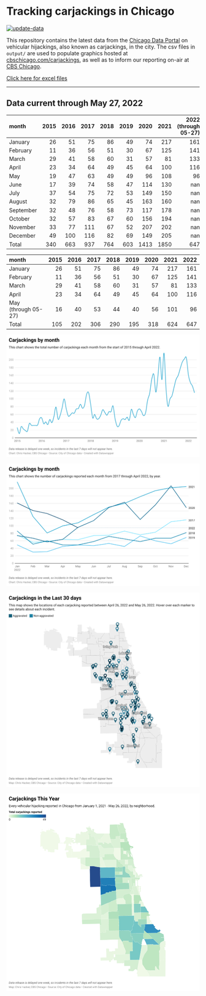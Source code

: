 # Tracking carjackings in Chicago

[![update-data](https://github.com/hackerlikecomputer/chicago-carjacking-tracker/actions/workflows/update-data.yml/badge.svg)](https://github.com/hackerlikecomputer/chicago-carjacking-tracker/actions/workflows/update-data.yml)

This repository contains the latest data from the [Chicago Data Portal](https://data.cityofchicago.org) on vehicular hijackings, also known as carjackings, in the city. 
The csv files in `output/` are used to populate graphics hosted at [cbschicago.com/carjackings](https://cbschicago.com/carjackings), as well as to inform our reporting on-air at [CBS Chicago](https://cbschicago.com).

[Click here for excel files](output/excel/)

---

## Data current through May 27, 2022

| month     |   2015 |   2016 |   2017 |   2018 |   2019 |   2020 |   2021 |   2022 (through 05-27) |
|:----------|-------:|-------:|-------:|-------:|-------:|-------:|-------:|-----------------------:|
| January   |     26 |     51 |     75 |     86 |     49 |     74 |    217 |                    161 |
| February  |     11 |     36 |     56 |     51 |     30 |     67 |    125 |                    141 |
| March     |     29 |     41 |     58 |     60 |     31 |     57 |     81 |                    133 |
| April     |     23 |     34 |     64 |     49 |     45 |     64 |    100 |                    116 |
| May       |     19 |     47 |     63 |     49 |     49 |     96 |    108 |                     96 |
| June      |     17 |     39 |     74 |     58 |     47 |    114 |    130 |                    nan |
| July      |     37 |     54 |     75 |     72 |     53 |    149 |    150 |                    nan |
| August    |     32 |     79 |     86 |     65 |     45 |    163 |    160 |                    nan |
| September |     32 |     48 |     76 |     58 |     73 |    117 |    178 |                    nan |
| October   |     32 |     57 |     83 |     67 |     60 |    156 |    194 |                    nan |
| November  |     33 |     77 |    111 |     67 |     52 |    207 |    202 |                    nan |
| December  |     49 |    100 |    116 |     82 |     69 |    149 |    205 |                    nan |
| Total     |    340 |    663 |    937 |    764 |    603 |   1413 |   1850 |                    647 |

| month               |   2015 |   2016 |   2017 |   2018 |   2019 |   2020 |   2021 |   2022 |
|:--------------------|-------:|-------:|-------:|-------:|-------:|-------:|-------:|-------:|
| January             |     26 |     51 |     75 |     86 |     49 |     74 |    217 |    161 |
| February            |     11 |     36 |     56 |     51 |     30 |     67 |    125 |    141 |
| March               |     29 |     41 |     58 |     60 |     31 |     57 |     81 |    133 |
| April               |     23 |     34 |     64 |     49 |     45 |     64 |    100 |    116 |
| May (through 05-27) |     16 |     40 |     53 |     44 |     40 |     56 |    101 |     96 |
| Total               |    105 |    202 |    306 |    290 |    195 |    318 |    624 |    647 |

[![output/img/dw/carjacking-by-month-historical.png](output/img/dw/carjacking-by-month-historical.png)](https://datawrapper.dwcdn.net/Y7rwP/)

[![output/img/dw/carjacking-by-month-yoy.png](output/img/dw/carjacking-by-month-yoy.png)](https://datawrapper.dwcdn.net/8Ljaw/)

[![output/img/dw/carjacking-last-30-days.png](output/img/dw/carjacking-last-30-days.png)](https://datawrapper.dwcdn.net/EK2p4/)

[![output/img/dw/carjacking-by-neighborhood.png](output/img/dw/carjacking-by-neighborhood.png)](https://datawrapper.dwcdn.net/EurKU/)

